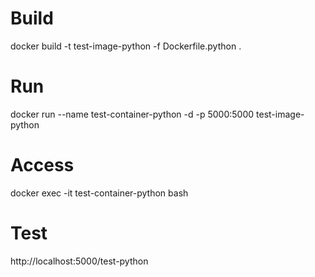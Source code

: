 # Build
docker build -t test-image-python -f Dockerfile.python .

# Run
docker run --name test-container-python -d -p 5000:5000 test-image-python

# Access
docker exec -it test-container-python bash

# Test
http://localhost:5000/test-python